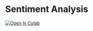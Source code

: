 # Sentiment Analysis

[![Open In Colab](https://colab.research.google.com/assets/colab-badge.svg)](https://colab.research.google.com/github/pbmstrk/ml-notebooks/blob/master/sentiment-analysis/sentiment_analysis_sst.ipynb)



